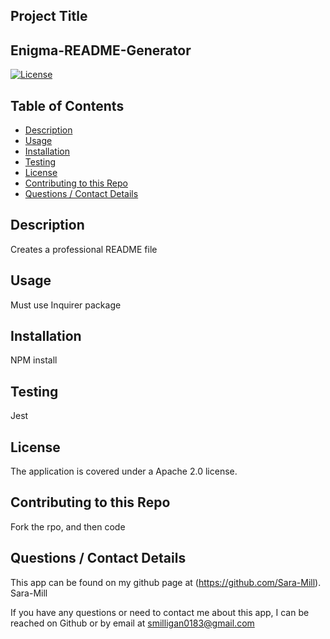 
  ## Project Title
  ## Enigma-README-Generator
  [![License](https://img.shields.io/badge/License-Apache%202.0-blue.svg)](https://opensource.org/licenses/Apache-2.0)
  
  ## Table of Contents
  * [Description](#description)
  * [Usage](#usefaq)
  * [Installation](#install)
  * [Testing](#test)
  * [License](#license)
  * [Contributing to this Repo](#contributing)
  * [Questions / Contact Details](#questions)
  
  <a name = 'description'></a>
  ## Description
  Creates a professional README file

  <a name = 'usefaq'></a>
  ## Usage
  Must use Inquirer package

  <a name = 'install'></a>
  ## Installation
  NPM install

  <a name = 'test'></a>
  ## Testing
  Jest

  <a name = 'license'></a>
  ## License
  The application is covered under a Apache 2.0 license.

  <a name = 'contributing'></a>
  ## Contributing to this Repo
  Fork the rpo, and then code

  <a name = 'questions'></a>
  ## Questions / Contact Details
  This app can be found on my github page at (https://github.com/Sara-Mill).
  Sara-Mill

  If you have any questions or need to contact me about this app, I can be reached on Github or by email at [smilligan0183@gmail.com](smilligan0183@gmail.com)
